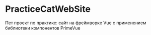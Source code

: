 # PracticeCatWebSite
Пет проект по практике: сайт на фреймворке Vue с применением библиотеки компонентов PrimeVue
